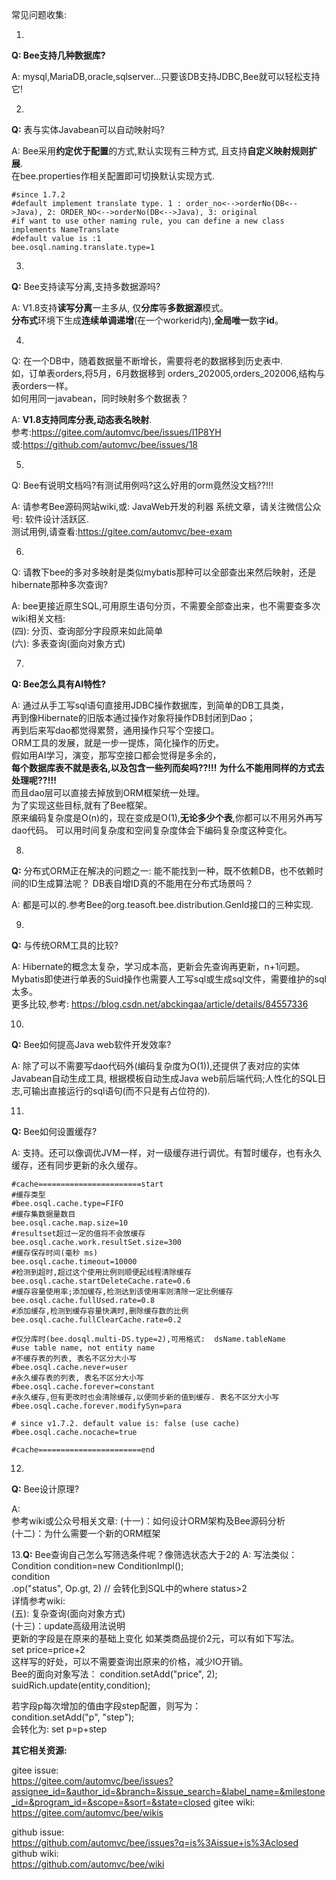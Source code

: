 常见问题收集:

1.	
**Q: Bee支持几种数据库?**	
	
A: mysql,MariaDB,oracle,sqlserver...只要该DB支持JDBC,Bee就可以轻松支持它!		

2.	
**Q:** 表与实体Javabean可以自动映射吗?	

A: Bee采用**约定优于配置**的方式,默认实现有三种方式, 且支持**自定义映射规则扩展**.  
在bee.properties作相关配置即可切换默认实现方式.		
```properties
#since 1.7.2
#default implement translate type. 1 : order_no<-->orderNo(DB<-->Java), 2: ORDER_NO<-->orderNo(DB<-->Java), 3: original
#if want to use other naming rule, you can define a new class implements NameTranslate
#default value is :1
bee.osql.naming.translate.type=1
```

3.	
**Q:** Bee支持读写分离,支持多数据源吗?	

A: V1.8支持**读写分离**一主多从, 仅**分库**等**多数据源**模式。  
**分布式**环境下生成**连续单调递增**(在一个workerid内),**全局唯一**数字**id**。  

4.	
Q: 在一个DB中，随着数据量不断增长，需要将老的数据移到历史表中.	
如，订单表orders,将5月，6月数据移到 orders_202005,orders_202006,结构与表orders一样。		
如何用同一javabean，同时映射多个数据表？  

A: **V1.8支持同库分表,动态表名映射**.	
参考:https://gitee.com/automvc/bee/issues/I1P8YH		
或:https://github.com/automvc/bee/issues/18	

5.
Q: Bee有说明文档吗?有测试用例吗?这么好用的orm竟然没文档??!!!	

A: 请参考Bee源码网站wiki,或: JavaWeb开发的利器 系统文章，请关注微信公众号: 软件设计活跃区.		
测试用例,请查看:https://gitee.com/automvc/bee-exam	

6.
Q: 请教下bee的多对多映射是类似mybatis那种可以全部查出来然后映射，还是hibernate那种多次查询?	

A: bee更接近原生SQL,可用原生语句分页，不需要全部查出来，也不需要查多次	
   wiki相关文档: 	
   (四): 分页、查询部分字段原来如此简单		
   (六): 多表查询(面向对象方式)	

7.
**Q: Bee怎么具有AI特性?**	

A: 
通过从手工写sql语句直接用JDBC操作数据库，到简单的DB工具类，	
再到像Hibernate的旧版本通过操作对象将操作DB封闭到Dao；	
再到后来写dao都觉得累赘，通用操作只写个空接口。	
ORM工具的发展，就是一步一提炼，简化操作的历史。	
假如用AI学习，演变，那写空接口都会觉得是多余的，	
**每个数据库表不就是表名,以及包含一些列而矣吗??!!!**	
**为什么不能用同样的方式去处理呢??!!!**	
而且dao层可以直接去掉放到ORM框架统一处理。	
为了实现这些目标,就有了Bee框架。	
原来编码复杂度是O(n)的，现在变成是O(1),**无论多少个表**,你都可以不用另外再写dao代码。	
可以用时间复杂度和空间复杂度体会下编码复杂度这种变化。	

8.	
**Q:**	分布式ORM正在解决的问题之一:  能不能找到一种，既不依赖DB，也不依赖时间的ID生成算法呢？ DB表自增ID真的不能用在分布式场景吗？	

A: 都是可以的.参考Bee的org.teasoft.bee.distribution.GenId接口的三种实现.	

9.
**Q:**	与传统ORM工具的比较?	

A: Hibernate的概念太复杂，学习成本高，更新会先查询再更新，n+1问题。Mybatis即使进行单表的Suid操作也需要人工写sql或生成sql文件，需要维护的sql太多。	
更多比较,参考: https://blog.csdn.net/abckingaa/article/details/84557336 

10.
**Q:**	Bee如何提高Java web软件开发效率?	

A: 除了可以不需要写dao代码外(编码复杂度为O(1)),还提供了表对应的实体Javabean自动生成工具,	
根据模板自动生成Java web前后端代码;人性化的SQL日志,可输出直接运行的sql语句(而不只是有占位符的).	

11.
**Q:**	Bee如何设置缓存?	

A: 支持。还可以像调优JVM一样，对一级缓存进行调优。有暂时缓存，也有永久缓存，还有同步更新的永久缓存。	
```properties
#cache=======================start
#缓存类型
#bee.osql.cache.type=FIFO
#缓存集数据量数目
bee.osql.cache.map.size=10
#resultset超过一定的值将不会放缓存
bee.osql.cache.work.resultSet.size=300
#缓存保存时间(毫秒 ms)
bee.osql.cache.timeout=10000
#检测到超时,超过这个使用比例则顺便起线程清除缓存
bee.osql.cache.startDeleteCache.rate=0.6
#缓存容量使用率;添加缓存,检测达到该使用率则清除一定比例缓存
bee.osql.cache.fullUsed.rate=0.8
#添加缓存,检测到缓存容量快满时,删除缓存数的比例
bee.osql.cache.fullClearCache.rate=0.2

#仅分库时(bee.dosql.multi-DS.type=2),可用格式:  dsName.tableName
#use table name, not entity name
#不缓存表的列表, 表名不区分大小写
#bee.osql.cache.never=user
#永久缓存表的列表, 表名不区分大小写
#bee.osql.cache.forever=constant
#永久缓存,但有更改时也会清除缓存,以便同步新的值到缓存. 表名不区分大小写
#bee.osql.cache.forever.modifySyn=para

# since v1.7.2. default value is: false (use cache)
#bee.osql.cache.nocache=true

#cache=======================end
```	

12.
**Q:**	Bee设计原理?	

A:	
参考wiki或公众号相关文章:	
(十一)：如何设计ORM架构及Bee源码分析	
(十二)：为什么需要一个新的ORM框架	

13.**Q:**	Bee查询自己怎么写筛选条件呢？像筛选状态大于2的
A: 写法类似：
 Condition condition=new ConditionImpl();	
		 condition	
		 .op("status", Op.gt, 2) // 会转化到SQL中的where status>2		
详情参考wiki:	
(五): 复杂查询(面向对象方式)	
(十三)：update高级用法说明	
更新的字段是在原来的基础上变化 如某类商品提价2元，可以有如下写法。	
set price=price+2	
这样写的好处，可以不需要查询出原来的价格，减少IO开销。	
Bee的面向对象写法：	
condition.setAdd("price", 2);	
suidRich.update(entity,condition);	
	
若字段p每次增加的值由字段step配置，则写为：	
condition.setAdd("p", "step");	
会转化为: set p=p+step	

**其它相关资源:**	

gitee issue:	
https://gitee.com/automvc/bee/issues?assignee_id=&author_id=&branch=&issue_search=&label_name=&milestone_id=&program_id=&scope=&sort=&state=closed
gitee wiki:	
https://gitee.com/automvc/bee/wikis	
	
github issue:	
https://github.com/automvc/bee/issues?q=is%3Aissue+is%3Aclosed		
github wiki:	
https://github.com/automvc/bee/wiki	


